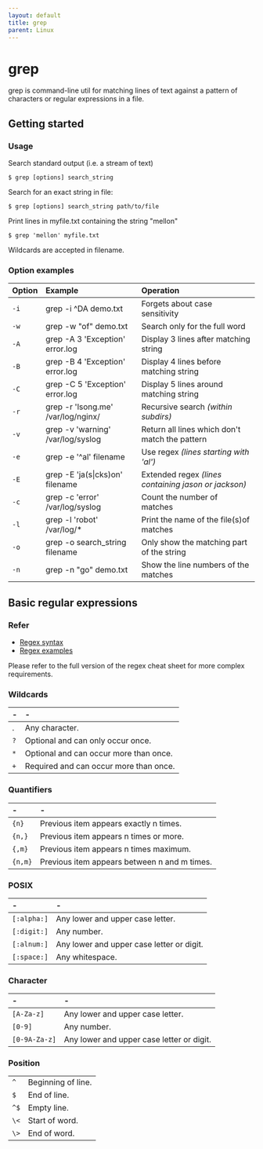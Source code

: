 ```yaml
---
layout: default
title: grep
parent: Linux
---
```



# grep

grep is command-line util for matching lines of text against a pattern of characters or regular expressions in a file.

## Getting started

### Usage

Search standard output (i.e. a stream of text)

```shell
$ grep [options] search_string
```

Search for an exact string in file:

```shell
$ grep [options] search_string path/to/file
```

Print lines in myfile.txt containing the string "mellon" 

```shell
$ grep 'mellon' myfile.txt
```

Wildcards are accepted in filename.

### Option examples

| Option | Example | Operation |
| :--- | :--- | :--- |
| `-i` | grep -i ^DA demo.txt | Forgets about case sensitivity |
| `-w` | grep -w "of" demo.txt | Search only for the full word |
| `-A` | grep -A 3 'Exception' error.log | Display 3 lines after matching string |
| `-B` | grep -B 4 'Exception' error.log | Display 4 lines before matching string |
| `-C` | grep -C 5 'Exception' error.log | Display 5 lines around matching string |
| `-r` | grep -r 'lsong.me' /var/log/nginx/ | Recursive search _(within subdirs\)_ |
| `-v` | grep -v 'warning' /var/log/syslog | Return all lines which don't match the pattern |
| `-e` | grep -e '^al' filename | Use regex _(lines starting with 'al'\)_ |
| `-E` | grep -E 'ja(s\|cks\)on' filename | Extended regex _(lines containing jason or jackson\)_ |
| `-c` | grep -c 'error' /var/log/syslog | Count the number of matches |
| `-l` | grep -l 'robot' /var/log/\* | Print the name of the file(s)of matches |
| `-o` | grep -o search\_string filename | Only show the matching part of the string |
| `-n` | grep -n "go" demo.txt | Show the line numbers of the matches |

## Basic regular expressions

### Refer

* [Regex syntax](./regex)
* [Regex examples](./regex#regex-examples)

Please refer to the full version of the regex cheat sheet for more complex requirements.

### Wildcards

| - | - |
| :--- | :--- |
| . | Any character. |
| `?` | Optional and can only occur once. |
| `*` | Optional and can occur more than once. |
| `+` | Required and can occur more than once. |

### Quantifiers

| - | - |
| :--- | :--- |
| `{n}` | Previous item appears exactly n times. |
| `{n,}` | Previous item appears n times or more. |
| `{,m}` | Previous item appears n times maximum. |
| `{n,m}` | Previous item appears between n and m times. |

### POSIX

| - | - |
| :--- | :--- |
| `[:alpha:]` | Any lower and upper case letter. |
| `[:digit:]` | Any number. |
| `[:alnum:]` | Any lower and upper case letter or digit. |
| `[:space:]` | Any whites­pace. |

### Character

| - | - |
| :--- | :--- |
| `[A-Z­a-z]` | Any lower and upper case letter. |
| `[0-9]` | Any number. |
| `[0-9­A-Z­a-z]` | Any lower and upper case letter or digit. |

### Position

|  |  |
| :--- | :--- |
| `^` | Beginning of line. |
| `$` | End of line. |
| `^$` | Empty line. |
| `\<` | Start of word. |
| `\>` | End of word. |

